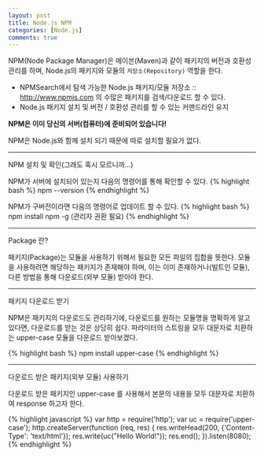 ```yaml
---
layout: post
title: Node.js NPM
categories: [Node.js]
comments: true
---
```


NPM(Node Package Manager)은 메이븐(Maven)과 같이 패키지의 버전과 호환성 관리를 하며, Node.js의 패키지와 모듈의 `저장소(Repository)` 역할을 한다.
- NPMSearch에서 탐색 가능한 Node.js 패키지/모듈 저장소
  :: http://www.npmjs.com 의 수많은 패키지를 검색/다운로드 할 수 있다.
- Node.js 패키지 설치 및 버전 / 호환성 관리를 할 수 있는 커맨드라인 유지

**NPM은 이미 당신의 서버(컴퓨터)에 준비되어 있습니다!**

NPM은 Node.js와 함께 설치 되기 때문에 따로 설치할 필요가 없다.

-----------------

NPM 설치 및 확인(그래도 혹시 모르니까...)

NPM가 서버에 설치되어 있는지 다음의 명령어를 통해 확인할 수 있다.
{% highlight bash %}
npm --version
{% endhighlight %}

NPM가 구버전이라면 다음의 명령어로 업데이트 할 수 있다.
{% highlight bash %}
npm install npm -g (관리자 권환 필요)
{% endhighlight %}

---------------------

Package 란?


패키지(Package)는 모듈을 사용하기 위해서 필요한 모든 파일의 집합을 뜻한다.
모듈을 사용하려면 해당하는 패키지가 존재해야 하며, 이는 이미 존재하거나(빌트인 모듈), 다른 방법을 통해 다운로드(외부 모듈) 받아야 한다.

---------------------

패키지 다운로드 받기

NPM은 패키지의 다운로드도 관리하기에, 다운로드를 원하는 모듈명을 명확하게 알고 있다면, 다운로드를 받는 것은 상당히 쉽다.
파라미터의 스트링을 모두 대문자로 치환하는 upper-case 모듈을 다운로드 받아보겠다.

{% highlight bash %}
npm install upper-case
{% endhighlight %}

--------------------

다운로드 받은 패키지(외부 모듈) 사용하기

다운로드 받은 패키지인 upper-case 를 사용해서 본문의 내용을 모두 대문자로 치환하여 response 하고자 한다.

{% highlight javascript %}
var http = require('http');
var uc = require('upper-case');
http.createServer(function (req, res) {
    res.writeHead(200, {'Content-Type': 'text/html'});
    res.write(uc("Hello World!"));
    res.end();
}).listen(8080);
{% endhighlight %}